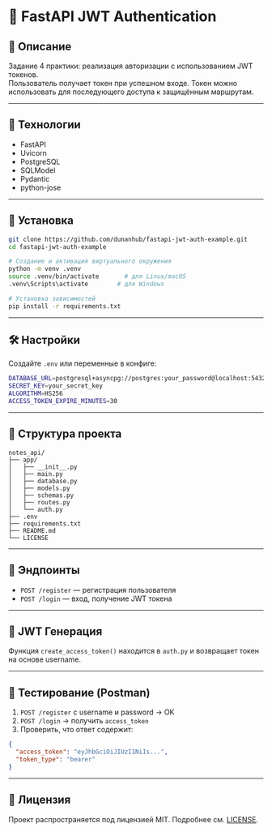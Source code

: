 # 🔐 FastAPI JWT Authentication

## 📌 Описание

Задание 4 практики: реализация авторизации с использованием JWT токенов.  
Пользователь получает токен при успешном входе. Токен можно использовать для последующего доступа к защищённым маршрутам.

---

## 🚀 Технологии

- FastAPI
- Uvicorn
- PostgreSQL
- SQLModel
- Pydantic
- python-jose

---

## 🧩 Установка

```bash
git clone https://github.com/dunanhub/fastapi-jwt-auth-example.git
cd fastapi-jwt-auth-example
```

```bash
# Создание и активация виртуального окружения
python -m venv .venv
source .venv/bin/activate       # для Linux/macOS
.venv\Scripts\activate        # для Windows
```

```bash
# Установка зависимостей
pip install -r requirements.txt
```

---

## 🛠 Настройки

Создайте `.env` или переменные в конфиге:

```bash
DATABASE_URL=postgresql+asyncpg://postgres:your_password@localhost:5432/jwt_authentication
SECRET_KEY=your_secret_key
ALGORITHM=HS256
ACCESS_TOKEN_EXPIRE_MINUTES=30
```

---

## 📂 Структура проекта

```
notes_api/
├── app/
│   ├── __init__.py
│   ├── main.py
│   ├── database.py
│   ├── models.py
│   ├── schemas.py
│   ├── routes.py
│   └── auth.py
├── .env
├── requirements.txt
├── README.md
└── LICENSE
```

---

## 📡 Эндпоинты

- `POST /register` — регистрация пользователя
- `POST /login` — вход, получение JWT токена

---

## 🔐 JWT Генерация

Функция `create_access_token()` находится в `auth.py` и возвращает токен на основе username.

---

## 🧪 Тестирование (Postman)

1. `POST /register` с username и password → OK
2. `POST /login` → получить `access_token`
3. Проверить, что ответ содержит:

```json
{
  "access_token": "eyJhbGciOiJIUzI1NiIs...",
  "token_type": "bearer"
}
```

---

## 📄 Лицензия

Проект распространяется под лицензией MIT. Подробнее см. [LICENSE](./LICENSE).
